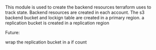 This module is used to create the backend resources terraform uses to track state. Backend resources are created in each account. The s3 backend bucket and lockign table are created in a primary region. a replication bucket is created in a replication region


Future:

wrap the replication bucket in a if count

